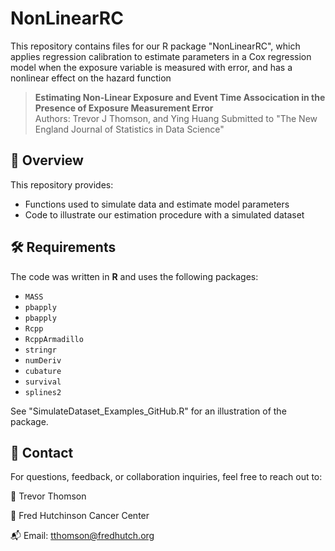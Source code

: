 # NonLinearRC

This repository contains files for our R package "NonLinearRC", which applies regression calibration to estimate parameters in a Cox regression model when the exposure variable is measured with error, and has a nonlinear effect on the hazard function

> **Estimating Non-Linear Exposure and Event Time Assocication in the Presence of Exposure Measurement Error**  
> Authors: Trevor J Thomson, and Ying Huang
> Submitted to "The New England Journal of Statistics in Data Science"

## 📌 Overview
This repository provides:
- Functions used to simulate data and estimate model parameters
- Code to illustrate our estimation procedure with a simulated dataset

## 🛠️ Requirements
The code was written in **R** and uses the following packages:
- `MASS`
- `pbapply`
- `pbapply`
- `Rcpp`
- `RcppArmadillo`
- `stringr`
- `numDeriv`
- `cubature`
- `survival`
- `splines2`

See "SimulateDataset_Examples_GitHub.R" for an illustration of the package.

## 📧 Contact
For questions, feedback, or collaboration inquiries, feel free to reach out to:

👤 Trevor Thomson

📍 Fred Hutchinson Cancer Center

📬 Email: tthomson@fredhutch.org
